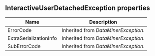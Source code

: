## InteractiveUserDetachedException properties

| Name                   | Description                                                         |
|------------------------|---------------------------------------------------------------------|
| ErrorCode              | Inherited from *DataMinerException*. |
| ExtraSerializationInfo | Inherited from *DataMinerException*. |
| SubErrorCode           | Inherited from *DataMinerException*. |
